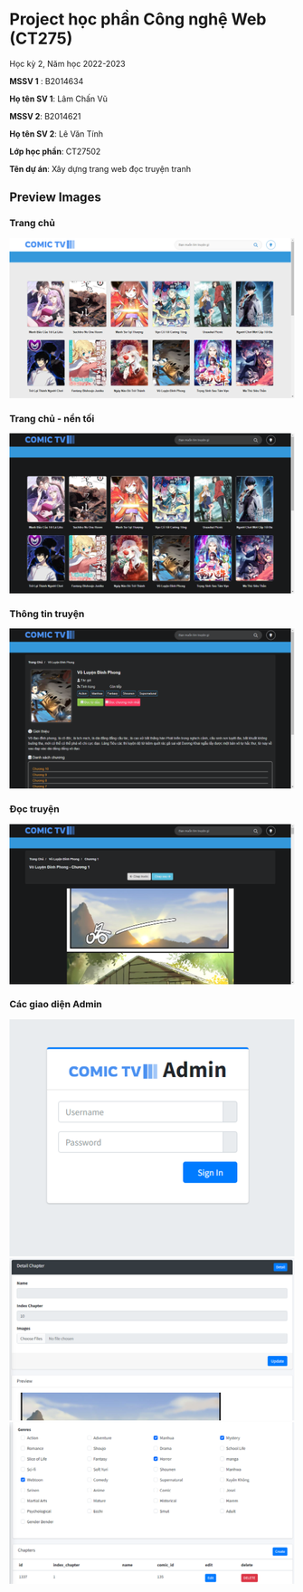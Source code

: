 # Project học phần Công nghệ Web (CT275)

Học kỳ 2, Năm học 2022-2023

**MSSV 1** : B2014634

**Họ tên SV 1**: Lâm Chấn Vũ

**MSSV 2**: B2014621

**Họ tên SV 2**: Lê Văn Tính

**Lớp học phần**: CT27502

**Tên dự án**: Xây dựng trang web đọc truyện tranh


## Preview Images

### Trang chủ
![alt text](./docs/images/image15.png)


### Trang chủ - nền tối
![alt text](./docs/images/image13.png)

### Thông tin truyện
![alt text](./docs/images/image19.png)

### Đọc truyện
![alt text](./docs/images/image17.png)

### Các giao diện Admin
![alt text](./docs/images/image1.png)
![alt text](./docs/images/image5.png)
![alt text](./docs/images/image16.png)







